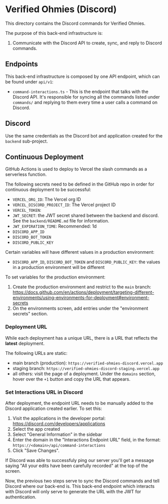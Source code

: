 # Verified Ohmies (Discord)

This directory contains the Discord commands for Verified Ohmies.

The purpose of this back-end infrastructure is:

1. Communicate with the Discord API to create, sync, and reply to Discord commands.

## Endpoints

This back-end infrastructure is composed by one API endpoint, which can be found under `api/v1`:

- `command-interactions.ts` - This is the endpoint that talks with the Discord API. It's responsible for syncing all the commands listed under `commands/` and replying to them every time a user calls a command on Discord.

## Discord

Use the same credentials as the Discord bot and application created for the `backend` sub-project.

## Continuous Deployment

GitHub Actions is used to deploy to Vercel the slash commands as a serverless function.

The following secrets need to be defined in the GitHub repo in order for continuous deployment to be successful:

- `VERCEL_ORG_ID`: The Vercel org ID
- `VERCEL_DISCORD_PROJECT_ID`: The Vercel project ID
- `VERCEL_TOKEN`:
- `JWT_SECRET`: the JWT secret shared between the backend and discord. See the `backend/README.md` file for information.
- `JWT_EXPIRATION_TIME`: Recommended: 1d
- `DISCORD_APP_ID`
- `DISCORD_BOT_TOKEN`
- `DISCORD_PUBLIC_KEY`

Certain variables will have different values in a production environment:

- `DISCORD_APP_ID`, `DISCORD_BOT_TOKEN` and `DISCORD_PUBLIC_KEY`: the values in a production environment will be different

To set variables for the production environment:

1. Create the production environment and restrict to the `main` branch: <https://docs.github.com/en/actions/deployment/targeting-different-environments/using-environments-for-deployment#environment-secrets>
2. On the environments screen, add entries under the "environment secrets" section.

### Deployment URL

While each deployment has a unique URL, there is a URL that reflects the **latest** deployment.

The following URLs are static:

- main branch (production): `https://verified-ohmies-discord.vercel.app`
- staging branch: `https://verified-ohmies-discord-staging.vercel.app`
- all others: visit the page of a deployment. Under the `domains` section, hover over the `+1` button and copy the URL that appears.

### Set Interactions URL in Discord

After deployment, the endpoint URL needs to be manually added to the Discord application created earlier. To set this:

1. Visit the applications in the developer portal: <https://discord.com/developers/applications>
2. Select the app created
3. Select "General Information" in the sidebar
4. Enter the domain in the "Interactions Endpoint URL" field, in the format: `https://<domain>/api/command-interactions`
5. Click "Save Changes".

If Discord was able to successfuly ping our server you'll get a message saying "All your edits have been carefully recorded" at the top of the screen.

Now, the previous two steps serve to sync the Discord commands and tell Discord where our back-end is. This back-end endpoint which interacts with Discord will only serve to generate the URL with the JWT for authentication.
